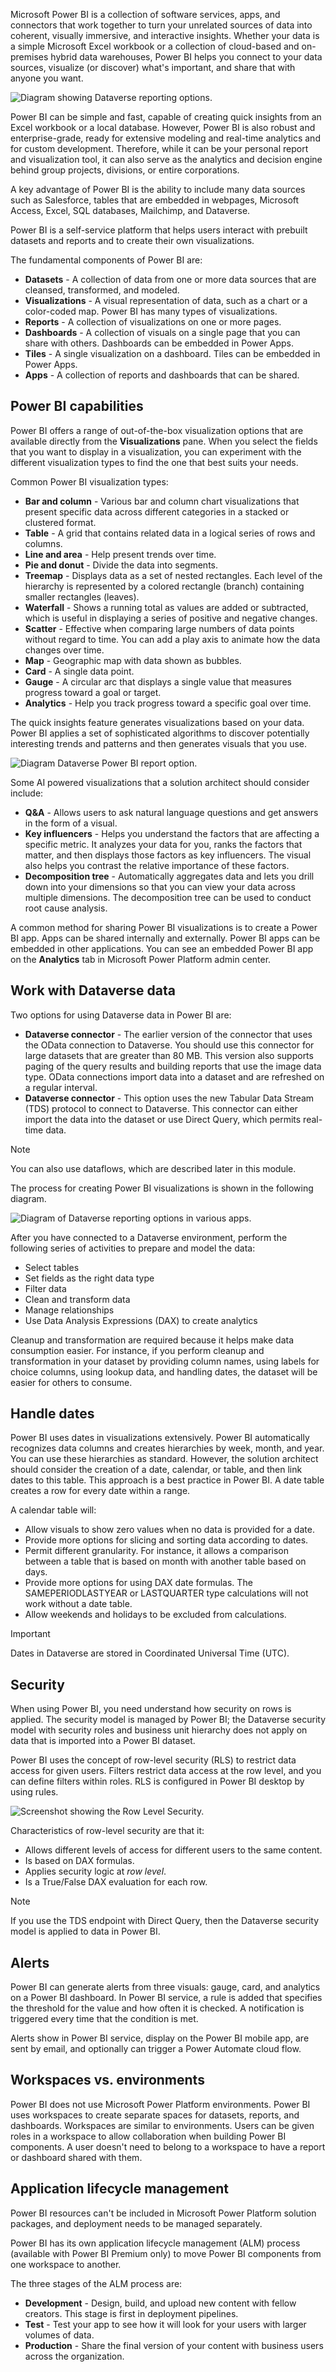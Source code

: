 Microsoft Power BI is a collection of software services, apps, and connectors that work together to turn your unrelated sources of data into coherent, visually immersive, and interactive insights. Whether your data is a simple Microsoft Excel workbook or a collection of cloud-based and on-premises hybrid data warehouses, Power BI helps you connect to your data sources, visualize (or discover) what's important, and share that with anyone you want.

![Diagram showing Dataverse reporting options.](../media/3-power-bi.png)

Power BI can be simple and fast, capable of creating quick insights from an Excel workbook or a local database. However, Power BI is also robust and enterprise-grade, ready for extensive modeling and real-time analytics and for custom development. Therefore, while it can be your personal report and visualization tool, it can also serve as the analytics and decision engine behind group projects, divisions, or entire corporations.

A key advantage of Power BI is the ability to include many data sources such as Salesforce, tables that are embedded in webpages, Microsoft Access, Excel, SQL databases, Mailchimp, and Dataverse.

Power BI is a self-service platform that helps users interact with prebuilt datasets and reports and to create their own visualizations.

The fundamental components of Power BI are:

- **Datasets** - A collection of data from one or more data sources that are cleansed, transformed, and modeled.
- **Visualizations** - A visual representation of data, such as a chart or a color-coded map. Power BI has many types of visualizations.
- **Reports** - A collection of visualizations on one or more pages.
- **Dashboards** - A collection of visuals on a single page that you can share with others. Dashboards can be embedded in Power Apps.
- **Tiles** - A single visualization on a dashboard. Tiles can be embedded in Power Apps.
- **Apps** - A collection of reports and dashboards that can be shared.

## Power BI capabilities

Power BI offers a range of out-of-the-box visualization options that are available directly from the **Visualizations** pane. When you select the fields that you want to display in a visualization, you can experiment with the different visualization types to find the one that best suits your needs.

Common Power BI visualization types:

- **Bar and column** - Various bar and column chart visualizations that present specific data across different categories in a stacked or clustered format.
- **Table** - A grid that contains related data in a logical series of rows and columns.
- **Line and area** - Help present trends over time.
- **Pie and donut** - Divide the data into segments.
- **Treemap** - Displays data as a set of nested rectangles. Each level of the hierarchy is represented by a colored rectangle (branch) containing smaller rectangles (leaves).
- **Waterfall** - Shows a running total as values are added or subtracted, which is useful in displaying a series of positive and negative changes.
- **Scatter** - Effective when comparing large numbers of data points without regard to time. You can add a play axis to animate how the data changes over time.
- **Map** - Geographic map with data shown as bubbles.
- **Card** - A single data point.
- **Gauge** - A circular arc that displays a single value that measures progress toward a goal or target.
- **Analytics** - Help you track progress toward a specific goal over time.

The quick insights feature generates visualizations based on your data. Power BI applies a set of sophisticated algorithms to discover potentially interesting trends and patterns and then generates visuals that you use.

![Diagram Dataverse Power BI report option.](../media/3-power-bi-insights.png)

Some AI powered visualizations that a solution architect should consider include:

- **Q&A** - Allows users to ask natural language questions and get answers in the form of a visual.
- **Key influencers** - Helps you understand the factors that are affecting a specific metric. It analyzes your data for you, ranks the factors that matter, and then displays those factors as key influencers. The visual also helps you contrast the relative importance of these factors.
- **Decomposition tree** - Automatically aggregates data and lets you drill down into your dimensions so that you can view your data across multiple dimensions. The decomposition tree can be used to conduct root cause analysis.

A common method for sharing Power BI visualizations is to create a Power BI app. Apps can be shared internally and externally. Power BI apps can be embedded in other applications. You can see an embedded Power BI app on the **Analytics** tab in Microsoft Power Platform admin center.

## Work with Dataverse data

Two options for using Dataverse data in Power BI are:

- **Dataverse  connector** - The earlier version of the connector that uses the OData connection to Dataverse. You should use this connector for large datasets that are greater than 80 MB. This version also supports paging of the query results and building reports that use the image data type. OData connections import data into a dataset and are refreshed on a regular interval.
- **Dataverse connector** - This option uses the new Tabular Data Stream (TDS) protocol to connect to Dataverse. This connector can either import the data into the dataset or use Direct Query, which permits real-time data.

> [!NOTE]
> You can also use dataflows, which are described later in this module.

The process for creating Power BI visualizations is shown in the following diagram.

![Diagram of Dataverse reporting options in various apps.](../media/3-process.png)

After you have connected to a Dataverse environment, perform the following series of activities to prepare and model the data:

- Select tables
- Set fields as the right data type
- Filter data
- Clean and transform data
- Manage relationships
- Use Data Analysis Expressions (DAX) to create analytics

Cleanup and transformation are required because it helps make data consumption easier. For instance, if you perform cleanup and transformation in your dataset by providing column names, using labels for choice columns, using lookup data, and handling dates, the dataset will be easier for others to consume.

## Handle dates

Power BI uses dates in visualizations extensively. Power BI automatically recognizes data columns and creates hierarchies by week, month, and year. You can use these hierarchies as standard. However, the solution architect should consider the creation of a date, calendar, or table, and then link dates to this table. This approach is a best practice in Power BI. A date table creates a row for every date within a range.

A calendar table will:

- Allow visuals to show zero values when no data is provided for a date.
- Provide more options for slicing and sorting data according to dates.
- Permit different granularity. For instance, it allows a comparison between a table that is based on month with another table based on days.
- Provide more options for using DAX date formulas. The SAMEPERIODLASTYEAR or LASTQUARTER type calculations will not work without a date table.
- Allow weekends and holidays to be excluded from calculations.

> [!IMPORTANT]
> Dates in Dataverse are stored in Coordinated Universal Time (UTC).

## Security

When using Power BI, you need understand how security on rows is applied. The security model is managed by Power BI; the Dataverse security model with security roles and business unit hierarchy does not apply on data that is imported into a Power BI dataset.

Power BI uses the concept of row-level security (RLS) to restrict data access for given users. Filters restrict data access at the row level, and you can define filters within roles. RLS is configured in Power BI desktop by using rules.

![Screenshot showing the Row Level Security.](../media/3-row-level-security.png)

Characteristics of row-level security are that it:

- Allows different levels of access for different users to the same content.
- Is based on DAX formulas.
- Applies security logic at *row level*.
- Is a True/False DAX evaluation for each row.

> [!NOTE]
> If you use the TDS endpoint with Direct Query, then the Dataverse security model is applied to data in Power BI.

## Alerts

Power BI can generate alerts from three visuals: gauge, card, and analytics on a Power BI dashboard. In Power BI service, a rule is added that specifies the threshold for the value and how often it is checked. A notification is triggered every time that the condition is met.

Alerts show in Power BI service, display on the Power BI mobile app, are sent by email, and optionally can trigger a Power Automate cloud flow.

## Workspaces vs. environments

Power BI does not use Microsoft Power Platform environments. Power BI uses workspaces to create separate spaces for datasets, reports, and dashboards. Workspaces are similar to environments. Users can be given roles in a workspace to allow collaboration when building Power BI components. A user doesn't need to belong to a workspace to have a report or dashboard shared with them.

## Application lifecycle management

Power BI resources can't be included in Microsoft Power Platform solution packages, and deployment needs to be managed separately.

Power BI has its own application lifecycle management (ALM) process (available with Power BI Premium only) to move Power BI components from one workspace to another. 

The three stages of the ALM process are:

- **Development** - Design, build, and upload new content with fellow creators. This stage is first in deployment pipelines.
- **Test** - Test your app to see how it will look for your users with larger volumes of data.
- **Production** - Share the final version of your content with business users across the organization.
